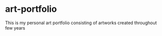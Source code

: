 # art-portfolio
This is my personal art portfolio consisting of artworks created throughout few years

